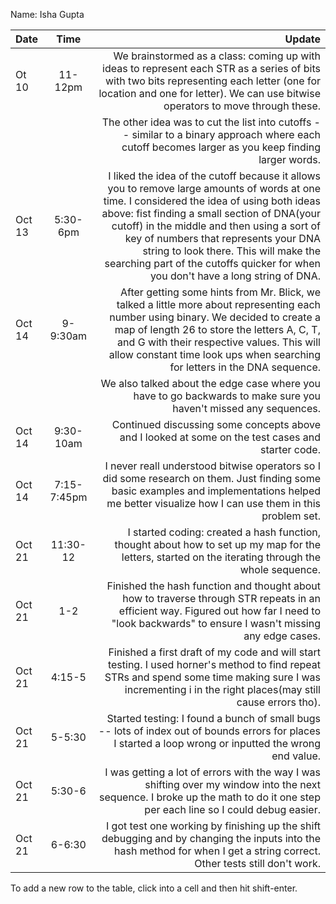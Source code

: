 Name: Isha Gupta 

| Date   |    Time     |                                                                                                                                                                                                                                                                                                                                                                                                           Update |
|:-------|:-----------:|-----------------------------------------------------------------------------------------------------------------------------------------------------------------------------------------------------------------------------------------------------------------------------------------------------------------------------------------------------------------------------------------------------------------:|
| Ot 10  |   11-12pm   |                                                                                                                                                                                     We brainstormed as a class: coming up with ideas to represent each STR as a series of bits with two bits representing each letter (one for location and one for letter). We can use bitwise operators to move through these. |
|        |             |                                                                                                                                                                                                                                                               The other idea was to cut the list into cutoffs -- similar to a binary approach where each cutoff becomes larger as you keep finding larger words. |
| Oct 13 |  5:30-6pm   | I liked the idea of the cutoff because it allows you to remove large amounts of words at one time. I considered the idea of using both ideas above: fist finding a small section of DNA(your cutoff) in the middle and then using a sort of key of numbers that represents your DNA string to look there. This will make the searching part of the cutoffs quicker for when you don't have a long string of DNA. |
| Oct 14 |  9-9:30am   |                                                                                                   After getting some hints from Mr. Blick, we talked a little more about representing each number using binary. We decided to create a map of length 26 to store the letters A, C, T, and G with their respective values. This will allow constant time look ups when searching for letters in the DNA sequence. |
|        |             |                                                                                                                                                                                                                                                                                                 We also talked about the edge case where you have to go backwards to make sure you haven't missed any sequences. |
| Oct 14 |  9:30-10am  |                                                                                                                                                                                                                                                                                                                Continued discussing some concepts above and I looked at some on the test cases and starter code. |
| Oct 14 | 7:15-7:45pm |                                                                                                                                                                                                               I never reall understood bitwise operators so I did some research on them. Just finding some basic examples and implementations helped me better visualize how I can use them in this problem set. |
| Oct 21 |  11:30-12   |                                                                                                                                                                                                                                                              I started coding: created a hash function, thought about how to set up my map for the letters, started on the iterating through the whole sequence. |
| Oct 21 |     1-2     |                                                                                                                                                                                                                  Finished the hash function and thought about how to traverse through STR repeats in an efficient way. Figured out how far I need to "look backwards" to ensure I wasn't missing any edge cases. |
| Oct 21 |   4:15-5    |                                                                                                                                                                                                       Finished a first draft of my code and will start testing. I used horner's method to find repeat STRs and spend some time making sure I was incrementing i in the right places(may still cause errors tho). |
| Oct 21 |   5-5:30    |                                                                                                                                                                                                                                                          Started testing: I found a bunch of small bugs -- lots of index out of bounds errors for places I started a loop wrong or inputted the wrong end value. |
| Oct 21 |   5:30-6    |                                                                                                                                                                                                                                    I was getting a lot of errors with the way I was shifting over my window into the next sequence. I broke up the math to do it one step per each line so I could debug easier. |
| Oct 21 |   6-6:30    |                                                                                                                                                                                                                                        I got test one working by finishing up the shift debugging and by changing the inputs into the hash method for when I get a string correct. Other tests still don't work. |


To add a new row to the table, click into a cell and then hit shift-enter.